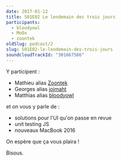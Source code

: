 ```yaml
---
date: 2017-01-12
title: S01E02 Le lendemain des trois jours
participants:
  - bloodyowl
  - MoOx
  - zoontek
oldSlug: podcast/2
slug: S01E02-le-lendemain-des-trois-jours
soundcloudTrackId: "301667566"
---
```


Y participent :

- Mathieu alias [Zoontek](https://twitter.com/Zoontek)
- Georges alias [jojmaht](https://twitter.com/jojmaht)
- Matthias alias [bloodyowl](https://twitter.com/bloodyowl)

et on vous y parle de :

- solutions pour l'UI qu'on passe en revue
- unit testing JS
- nouveaux MacBook 2016

On espère que ça vous plaira !

Bisous.
